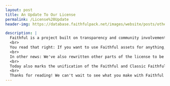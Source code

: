 ```yaml
---
layout: post
title: An Update To Our License
permalink: /License%20Update
header-img: https://database.faithfulpack.net/images/website/posts/other/steve_license.jpg

description: |
  Faithful is a project built on transparency and community involvement. For the longest time, however, our license has required everybody to get written permission should they want to use Faithful assets for most projects. Predictably, we've been getting requests to lift this requirement since the very beginning. Well, today's a good day for those that suggested it, because we're now changing our license so that only crediting is necessary!
  <br>
  You read that right: If you want to use Faithful assets for anything, you now can! No need to ask anybody for permission anymore. Just make sure to credit Faithful appropriately in a visible place. Oh, and if you were denied for any reason previously, that no longer applies. (Unless you're Kraineff.)
  <br>
  In other news: We've also rewritten other parts of the license to be more straightforward and easier to read, as well as clarifying some cases that were in a grey area before.
  <br>
  Today also marks the unification of the Faithful and Classic Faithful licenses, as the two projects are going to be using the same one going forward.
  <br>
  Thanks for reading! We can't wait to see what you make with Faithful textures.
---
```

